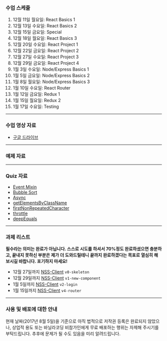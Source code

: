 ### 수업 스케줄

1. 12월 11일 월요일: React Basics 1
2. 12월 13일 수요일: React Basics 2
3. 12월 15일 금요일: Special
4. 12월 18일 월요일: React Basics 3
5. 12월 20일 수요일: React Project 1
6. 12월 22일 금요일: React Project 2
7. 12월 27일 수요일: React Project 3
8. 12월 29일 금요일: React Project 4
9. 1월 3일 수요일: Node/Express Basics 1
10. 1월 5일 금요일: Node/Express Basics 2
11. 1월 8일 월요일: Node/Express Basics 3
12. 1월 10일 수요일: React Router
13. 1월 12일 금요일: Redux 1
14. 1월 15일 월요일: Redux 2
15. 1월 17일 수요일: Testing

---

### 수업 영상 자료

- [구글 드라이브](https://goo.gl/UYH7T8)

---

### 예제 자료

---

### Quiz 자료

- [Event Mixin](http://jsbin.com/tukadib/1/edit?js,output)
- [Bubble Sort](http://jsbin.com/pelaxed/edit?js,console)
- [Async](http://jsbin.com/tadubud/edit?js,console)
- [getElementsByClassName](http://jsbin.com/kerokeb/edit?html,js)
- [firstNonRepeatedCharacter](http://jsbin.com/vumacu/edit?js,console)
- [throttle](http://jsbin.com/lolodax/edit?js,console)
- [deepEquals](http://jsbin.com/macived/edit?js,console)

---

### 과제 리스트

**필수라는 의미는 완료가 아닙니다. 스스로 시도를 하셔서 70%정도 완료하셨으면 충분하고, 끝내지 못하신 부분은 제가 더 도와드릴테니 끝까지 완료하겠다는 목표로 열심히 해보시길 바랍니다. 포기하지 마세요!**

- 12월 27일까지 [NSS-Client](https://github.com/vanilla-coding/nss-client/blob/v0-skeleton/README.md) `v0-skeleton`
- 12월 29일까지 [NSS-Client](https://github.com/vanilla-coding/nss-client/blob/v1-new-component/README.md) `v1-new-component`
- 1월 5일까지 [NSS-Client](https://github.com/vanilla-coding/nss-client/blob/v2-login/README.md) `v2-login`
- 1월 15일까지 [NSS-Client](https://github.com/vanilla-coding/nss-client/blob/v4-router/README.md) `v4-router`

---

### 사용 및 배포에 대한 안내

현재 날짜(2017년 8월 5일)을 기준으로 아직 법적으로 저작권 등록은 완료되지 않았으나, 상업적 용도 또는 바닐라코딩 비참가인에게 무료 배포하는 행위는 자제해 주시기를 부탁드립니다. 추후에 문제가 될 수도 있음을 미리 알려드립니다.
